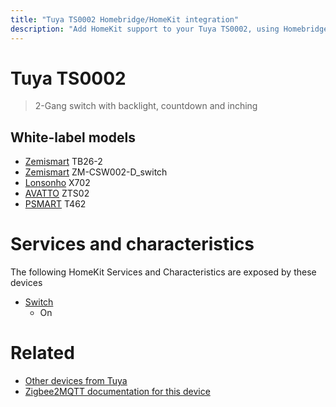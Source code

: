 ```yaml
---
title: "Tuya TS0002 Homebridge/HomeKit integration"
description: "Add HomeKit support to your Tuya TS0002, using Homebridge, Zigbee2MQTT and homebridge-z2m."
---
```

<!---
This file has been GENERATED using src/docgen/docgen.ts
DO NOT EDIT THIS FILE MANUALLY!
-->
# Tuya TS0002
> 2-Gang switch with backlight, countdown and inching


## White-label models
* [Zemismart](../index.md#zemismart) TB26-2
* [Zemismart](../index.md#zemismart) ZM-CSW002-D_switch
* [Lonsonho](../index.md#lonsonho) X702
* [AVATTO](../index.md#avatto) ZTS02
* [PSMART](../index.md#psmart) T462

# Services and characteristics
The following HomeKit Services and Characteristics are exposed by
these devices

* [Switch](../../switch.md)
  * On


# Related
* [Other devices from Tuya](../index.md#tuya)
* [Zigbee2MQTT documentation for this device](https://www.zigbee2mqtt.io/devices/TS0002.html)